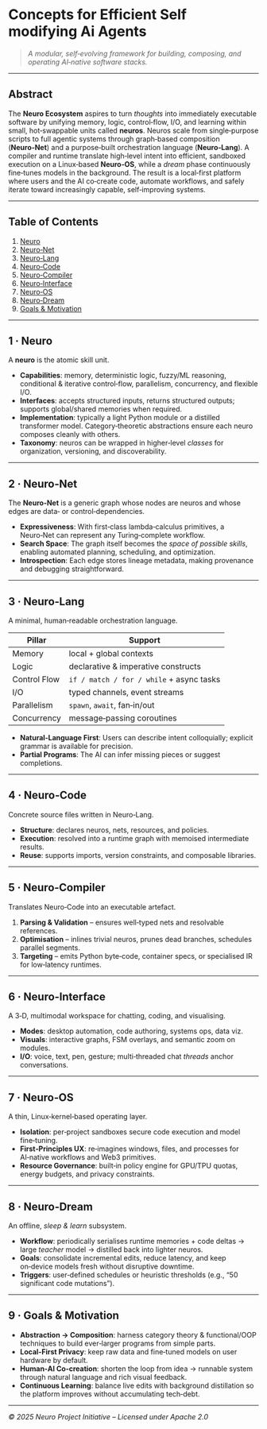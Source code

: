 # Concepts for Efficient Self modifying Ai Agents

> *A modular, self‑evolving framework for building, composing, and operating AI‑native software stacks.*

---

## Abstract

The **Neuro Ecosystem** aspires to turn *thoughts* into immediately executable software by unifying memory, logic, control‑flow, I/O, and learning within small, hot‑swappable units called **neuros**.  Neuros scale from single‑purpose scripts to full agentic systems through graph‑based composition (**Neuro‑Net**) and a purpose‑built orchestration language (**Neuro‑Lang**).  A compiler and runtime translate high‑level intent into efficient, sandboxed execution on a Linux‑based **Neuro‑OS**, while a *dream* phase continuously fine‑tunes models in the background.  The result is a local‑first platform where users and the AI co‑create code, automate workflows, and safely iterate toward increasingly capable, self‑improving systems.

---

## Table of Contents

1. [Neuro](#1-neuro)
2. [Neuro‑Net](#2-neuro-net)
3. [Neuro‑Lang](#3-neuro-lang)
4. [Neuro‑Code](#4-neuro-code)
5. [Neuro‑Compiler](#5-neuro-compiler)
6. [Neuro‑Interface](#6-neuro-interface)
7. [Neuro‑OS](#7-neuro-os)
8. [Neuro‑Dream](#8-neuro-dream)
9. [Goals & Motivation](#9-goals--motivation)

---

## 1 · Neuro

A **neuro** is the atomic skill unit.

* **Capabilities**: memory, deterministic logic, fuzzy/ML reasoning, conditional & iterative control‐flow, parallelism, concurrency, and flexible I/O.
* **Interfaces**: accepts structured inputs, returns structured outputs; supports global/shared memories when required.
* **Implementation**: typically a light Python module or a distilled transformer model.  Category‑theoretic abstractions ensure each neuro composes cleanly with others.
* **Taxonomy**: neuros can be wrapped in higher‑level *classes* for organization, versioning, and discoverability.

---

## 2 · Neuro‑Net

The **Neuro‑Net** is a generic graph whose nodes are neuros and whose edges are data‑ or control‑dependencies.

* **Expressiveness**: With first‑class lambda‑calculus primitives, a Neuro‑Net can represent any Turing‑complete workflow.
* **Search Space**: The graph itself becomes the *space of possible skills*, enabling automated planning, scheduling, and optimization.
* **Introspection**: Each edge stores lineage metadata, making provenance and debugging straightforward.

---

## 3 · Neuro‑Lang

A minimal, human‑readable orchestration language.

| Pillar       | Support                                  |
| ------------ | ---------------------------------------- |
| Memory       | local + global contexts                  |
| Logic        | declarative & imperative constructs      |
| Control Flow | `if / match / for / while` + async tasks |
| I/O          | typed channels, event streams            |
| Parallelism  | `spawn`, `await`, fan‑in/out             |
| Concurrency  | message‑passing coroutines               |

* **Natural‑Language First**: Users can describe intent colloquially; explicit grammar is available for precision.
* **Partial Programs**: The AI can infer missing pieces or suggest completions.

---

## 4 · Neuro‑Code

Concrete source files written in Neuro‑Lang.

* **Structure**: declares neuros, nets, resources, and policies.
* **Execution**: resolved into a runtime graph with memoised intermediate results.
* **Reuse**: supports imports, version constraints, and composable libraries.

---

## 5 · Neuro‑Compiler

Translates Neuro‑Code into an executable artefact.

1. **Parsing & Validation** – ensures well‑typed nets and resolvable references.
2. **Optimisation** – inlines trivial neuros, prunes dead branches, schedules parallel segments.
3. **Targeting** – emits Python byte‑code, container specs, or specialised IR for low‑latency runtimes.

---

## 6 · Neuro‑Interface

A 3‑D, multimodal workspace for chatting, coding, and visualising.

* **Modes**: desktop automation, code authoring, systems ops, data viz.
* **Visuals**: interactive graphs, FSM overlays, and semantic zoom on modules.
* **I/O**: voice, text, pen, gesture; multi‑threaded chat *threads* anchor conversations.

---

## 7 · Neuro‑OS

A thin, Linux‑kernel‑based operating layer.

* **Isolation**: per‑project sandboxes secure code execution and model fine‑tuning.
* **First‑Principles UX**: re‑imagines windows, files, and processes for AI‑native workflows and Web3 primitives.
* **Resource Governance**: built‑in policy engine for GPU/TPU quotas, energy budgets, and privacy constraints.

---

## 8 · Neuro‑Dream

An offline, *sleep & learn* subsystem.

* **Workflow**: periodically serialises runtime memories + code deltas → large *teacher* model → distilled back into lighter neuros.
* **Goals**: consolidate incremental edits, reduce latency, and keep on‑device models fresh without disruptive downtime.
* **Triggers**: user‑defined schedules or heuristic thresholds (e.g., “50 significant code mutations”).

---

## 9 · Goals & Motivation

* **Abstraction → Composition**: harness category theory & functional/OOP techniques to build ever‑larger programs from simple parts.
* **Local‑First Privacy**: keep raw data and fine‑tuned models on user hardware by default.
* **Human‑AI Co‑creation**: shorten the loop from idea → runnable system through natural language and rich visual feedback.
* **Continuous Learning**: balance live edits with background distillation so the platform improves without accumulating tech‑debt.

---

*© 2025 Neuro Project Initiative – Licensed under Apache 2.0*
